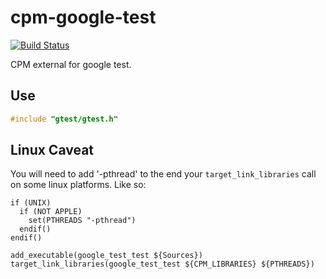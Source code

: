 cpm-google-test
===============

[![Build Status](https://travis-ci.org/iauns/cpm-google-test.png)](https://travis-ci.org/iauns/cpm-google-test)

CPM external for google test.

Use
---

```c++
#include "gtest/gtest.h"
```

Linux Caveat
------------
You will need to add '-pthread' to the end your `target_link_libraries` call on
some linux platforms. Like so:

```
if (UNIX)
  if (NOT APPLE)
    set(PTHREADS "-pthread")
  endif()
endif()

add_executable(google_test_test ${Sources})
target_link_libraries(google_test_test ${CPM_LIBRARIES} ${PTHREADS})
```

